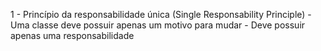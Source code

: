 1 - Princípio da responsabilidade única (Single Responsability Principle)
    - Uma classe deve possuir apenas um motivo para mudar
    - Deve possuir apenas uma responsabilidade